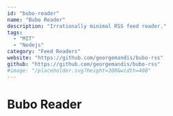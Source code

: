 ```yaml
---
id: "bubo-reader"
name: "Bubo Reader"
description: "Irrationally minimal RSS feed reader."
tags:
  - "MIT"
  - "Nodejs"
category: "Feed Readers"
website: "https://github.com/georgemandis/bubo-rss"
github: "https://github.com/georgemandis/bubo-rss"
#image: "/placeholder.svg?height=300&width=400"
---
```


# Bubo Reader
